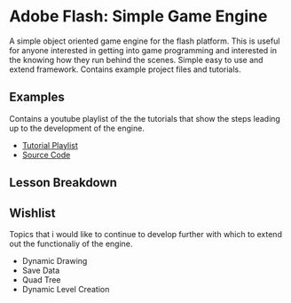 # Adobe Flash: Simple Game Engine

A simple object oriented game engine for the flash platform. This is useful for anyone interested in getting into game programming and interested in the knowing how they run behind the scenes. Simple easy to use and extend framework. Contains example project files and tutorials. 

## Examples

Contains a youtube playlist of the the tutorials that show the steps leading up to the development of the engine.

* [Tutorial Playlist](https://www.youtube.com/watch?v=wtX2GfUfdIs&list=PL8Ay1CbGjTvS0dXkpahn8Lo2bt_EnSPrw)
* [Source Code](https://github.com/benjstern/Adobe-Flash--Simple-Game-Engine/tree/master/examples)

## Lesson Breakdown


## Wishlist

Topics that i would like to continue to develop further with which to extend out the functionaliy of the engine.

* Dynamic Drawing
* Save Data
* Quad Tree
* Dynamic Level Creation